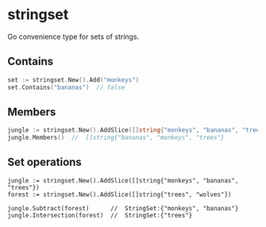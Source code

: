 # stringset

Go convenience type for sets of strings.

## Contains
```go
set := stringset.New().Add("monkeys")
set.Contains("bananas")  // false
```

## Members
```go
jungle := stringset.New().AddSlice([]string{"monkeys", "bananas", "trees"})
jungle.Members()  //  []string{"bananas", "monkeys", "trees"}
```

## Set operations
```
jungle := stringset.New().AddSlice([]string{"monkeys", "bananas", "trees"})
forest := stringset.New().AddSlice([]string{"trees", "wolves"})

jungle.Subtract(forest)      //  StringSet:{"monkeys", "bananas"}
jungle.Intersection(forest)  //  StringSet:{"trees"}
```
